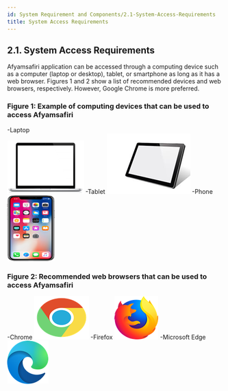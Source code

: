 ```yaml
---
id: System Requirement and Components/2.1-System-Access-Requirements
title: System Access Requirements
---
```


## 2.1. System Access Requirements

Afyamsafiri application can be accessed through a computing device such as a computer (laptop or desktop), tablet, or smartphone as long as it has a web browser. Figures 1 and 2 show a list of recommended devices and web browsers, respectively. However, Google Chrome is more preferred.

### Figure 1: Example of computing devices that can be used to access Afyamsafiri

-Laptop  
![alt text](../../static/img/Picture0.1.png)
-Tablet
![alt text](../../static/img/Picture0.2.png)
-Phone
![alt text](../../static/img/Picture0.3.png)

### Figure 2: Recommended web browsers that can be used to access Afyamsafiri

-Chrome
![alt text](../../static/img/Picture0.4.png)
-Firefox
![alt text](../../static/img/Picture0.5.png)
-Microsoft Edge
![alt text](../../static/img/Picture0.6.png)